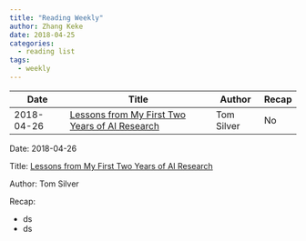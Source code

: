 ```yaml
---
title: "Reading Weekly"
author: Zhang Keke
date: 2018-04-25
categories:
  - reading list
tags:
  - weekly 
---
```



|Date|Title|Author|Recap|
|----|-----|-------|-----|
|2018-04-26|[Lessons from My First Two Years of AI Research](http://web.mit.edu/tslvr/www/lessons_two_years.html)|Tom Silver|No|


Date: 2018-04-26

Title: [Lessons from My First Two Years of AI Research](http://web.mit.edu/tslvr/www/lessons_two_years.html)

Author: Tom Silver

Recap: 

* ds
* ds